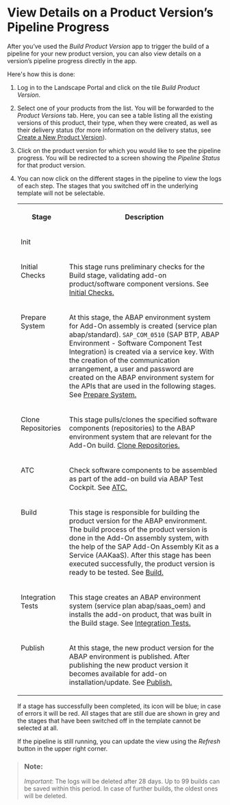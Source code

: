 <!-- loio7713509c184443bd9e06d86627568def -->

# View Details on a Product Version’s Pipeline Progress

After you’ve used the *Build Product Version* app to trigger the build of a pipeline for your new product version, you can also view details on a version’s pipeline progress directly in the app.

Here's how this is done:

1.  Log in to the Landscape Portal and click on the tile *Build Product Version*.

2.  Select one of your products from the list. You will be forwarded to the *Product Versions* tab. Here, you can see a table listing all the existing versions of this product, their type, when they were created, as well as their delivery status \(for more information on the delivery status, see [Create a New Product Version](create-a-new-product-version-6efb524.md)\).

3.  Click on the product version for which you would like to see the pipeline progress. You will be redirected to a screen showing the *Pipeline Status* for that product version.

4.  You can now click on the different stages in the pipeline to view the logs of each step. The stages that you switched off in the underlying template will not be selectable.


    <table>
    <tr>
    <th valign="top">

    Stage


    
    </th>
    <th valign="top">

    Description


    
    </th>
    </tr>
    <tr>
    <td valign="top">
    
    Init


    
    </td>
    <td valign="top">
    
     


    
    </td>
    </tr>
    <tr>
    <td valign="top">
    
    Initial Checks


    
    </td>
    <td valign="top">
    
    This stage runs preliminary checks for the Build stage, validating add-on product/software component versions. See [Initial Checks.](https://www.project-piper.io/pipelines/abapEnvironment/stages/initialChecks/)


    
    </td>
    </tr>
    <tr>
    <td valign="top">
    
    Prepare System


    
    </td>
    <td valign="top">
    
    At this stage, the ABAP environment system for Add-On assembly is created \(service plan abap/standard\). `SAP_COM_0510` \(SAP BTP, ABAP Environment - Software Component Test Integration\) is created via a service key. With the creation of the communication arrangement, a user and password are created on the ABAP environment system for the APIs that are used in the following stages. See [Prepare System.](https://www.project-piper.io/pipelines/abapEnvironment/stages/prepareSystem/)


    
    </td>
    </tr>
    <tr>
    <td valign="top">
    
    Clone Repositories


    
    </td>
    <td valign="top">
    
    This stage pulls/clones the specified software components \(repositories\) to the ABAP environment system that are relevant for the Add-On build. [Clone Repositories.](https://www.project-piper.io/pipelines/abapEnvironment/stages/cloneRepositories/) 


    
    </td>
    </tr>
    <tr>
    <td valign="top">
    
    ATC


    
    </td>
    <td valign="top">
    
    Check software components to be assembled as part of the add-on build via ABAP Test Cockpit. See [ATC.](https://www.project-piper.io/pipelines/abapEnvironment/stages/test/#atc)


    
    </td>
    </tr>
    <tr>
    <td valign="top">
    
    Build


    
    </td>
    <td valign="top">
    
    This stage is responsible for building the product version for the ABAP environment. The build process of the product version is done in the Add-On assembly system, with the help of the SAP Add-On Assembly Kit as a Service \(AAKaaS\). After this stage has been executed successfully, the product version is ready to be tested. See [Build.](https://www.project-piper.io/pipelines/abapEnvironment/stages/build/)


    
    </td>
    </tr>
    <tr>
    <td valign="top">
    
    Integration Tests


    
    </td>
    <td valign="top">
    
    This stage creates an ABAP environment system \(service plan abap/saas\_oem\) and installs the add-on product, that was built in the Build stage. See [Integration Tests.](https://www.project-piper.io/pipelines/abapEnvironment/stages/integrationTest/)


    
    </td>
    </tr>
    <tr>
    <td valign="top">
    
    Publish


    
    </td>
    <td valign="top">
    
    At this stage, the new product version for the ABAP environment is published. After publishing the new product version it becomes available for add-on installation/update. See [Publish.](https://www.project-piper.io/pipelines/abapEnvironment/stages/publish/)


    
    </td>
    </tr>
    </table>
    
    If a stage has successfully been completed, its icon will be blue; in case of errors it will be red. All stages that are still due are shown in grey and the stages that have been switched off in the template cannot be selected at all.

    If the pipeline is still running, you can update the view using the *Refresh* button in the upper right corner.


> ### Note:  
> *Important*: The logs will be deleted after 28 days. Up to 99 builds can be saved within this period. In case of further builds, the oldest ones will be deleted.

